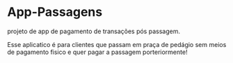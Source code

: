 # App-Passagens
 projeto de app de pagamento de transações pós passagem.

 Esse aplicatico é para clientes que passam em praça de pedágio sem meios de pagamento fisico e quer pagar a passagem porteriormente!
